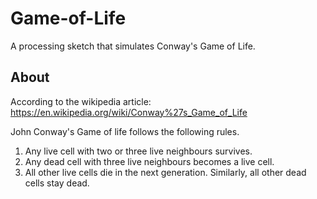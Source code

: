 # Game-of-Life
A processing sketch that simulates Conway's Game of Life.

## About
According to the wikipedia article: https://en.wikipedia.org/wiki/Conway%27s_Game_of_Life


John Conway's Game of life follows the following rules.
1. Any live cell with two or three live neighbours survives.
2. Any dead cell with three live neighbours becomes a live cell.
3. All other live cells die in the next generation. Similarly, all other dead cells stay dead.
